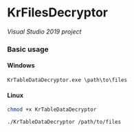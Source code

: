# KrFilesDecryptor

*Visual Studio 2019 project*

### Basic usage
#### Windows
```
KrTableDataDecryptor.exe \path\to\files
```
#### Linux
```bash
chmod +x KrTableDataDecryptor

./KrTableDataDecryptor /path/to/files
```